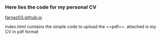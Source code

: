 ### Here lies the code for my personal CV
[farnaz03.github.io](https://farnaz03.github.io)


index.html contains the simple code to upload the ==pdf==. 
attached is my CV in pdf format

